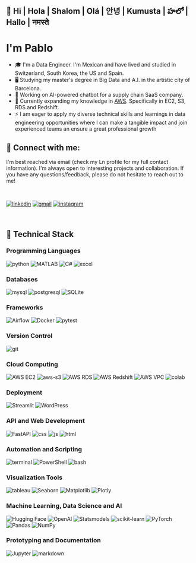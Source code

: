 ## 👋  Hi | Hola | Shalom | Olá | 안녕 | Kumusta | హలో  | Hallo | नमस्ते 

# I'm Pablo

- 🎓 I'm a Data Engineer. I'm Mexican and have lived and studied in Switzerland, South Korea, the US and Spain.
- 🖥️ Studying my master's degree in Big Data and A.I. in the artistic city of Barcelona.
- 🔭 Working on AI-powered chatbot for a supply chain SaaS company.
- 🌱 Currently expanding my knowledge in [AWS](https://aws.amazon.com/architecture/security-identity-compliance/?achp_navtc13&cards-all.sort-by=item.additionalFields.sortDate&cards-all.sort-order=desc&awsf.content-type=*all&awsf.methodology=*all). Specifically in EC2, S3, RDS and Redshift.
- ⚡ I am eager to apply my diverse technical skills and learnings in data engineering opportunities where I can make a tangible impact and join experienced teams an ensure a great professional growth

## 🤝 Connect with me:

I'm best reached via email (check my Ln profile for my full contact information). I'm always open to interesting projects and collaboration. If you have any questions/feedback, please do not hesitate to reach out to me!

<br/>

[![linkedin](https://skillicons.dev/icons?i=linkedin)](https://www.linkedin.com/in/myln-pablo/)
[![gmail](https://skillicons.dev/icons?i=gmail)](pablo.devdt@gmail.com)
[![instagram](https://skillicons.dev/icons?i=instagram)](https://www.instagram.com/pablovicruiz/?hl=en)

<br/>

## 💼 Technical Stack
### Programming Languages
![python](https://img.shields.io/badge/Python-3776AB?style=for-the-badge&logo=python&logoColor=white)
![MATLAB](https://img.shields.io/badge/MATLAB-0076A8?style=for-the-badge&logo=mathworks&logoColor=white)
![C#](https://img.shields.io/badge/C%23-239120?style=for-the-badge&logo=c-sharp&logoColor=white)
![excel](https://img.shields.io/badge/Microsoft_Excel-217346?style=for-the-badge&logo=microsoft-excel&logoColor=white)

### Databases
![mysql](https://img.shields.io/badge/MySQL-00000F?style=for-the-badge&logo=mysql&logoColor=white)
![postgresql](https://img.shields.io/badge/PostgreSQL-316192?style=for-the-badge&logo=postgresql&logoColor=white)
![SQLite](https://img.shields.io/badge/SQLite-003B57?style=for-the-badge&logo=sqlite&logoColor=white)

### Frameworks
![Airflow](https://img.shields.io/badge/Airflow-017CEE?style=for-the-badge&logo=apache-airflow&logoColor=white)
![Docker](https://img.shields.io/badge/Docker-2496ED?style=for-the-badge&logo=docker&logoColor=white)
![pytest](https://img.shields.io/badge/pytest-0A9EDC?style=for-the-badge&logo=pytest&logoColor=white)

### Version Control
![git](https://img.shields.io/badge/GIT-E44C30?style=for-the-badge&logo=git&logoColor=white)

### Cloud Computing
![AWS EC2](https://img.shields.io/badge/AWS_EC2-232F3E?style=for-the-badge&logo=amazon-aws&logoColor=white)
![aws-s3](https://img.shields.io/badge/aws%20s3-569A31?style=for-the-badge&logo=amazon%20s3&logoColor=white)
![AWS RDS](https://img.shields.io/badge/AWS_RDS-232F3E?style=for-the-badge&logo=amazon-aws&logoColor=white)
![AWS Redshift](https://img.shields.io/badge/AWS_Redshift-232F3E?style=for-the-badge&logo=amazon-aws&logoColor=white)
![AWS VPC](https://img.shields.io/badge/AWS_VPC-232F3E?style=for-the-badge&logo=amazon-aws&logoColor=white)
![colab](https://img.shields.io/badge/Colab-F9AB00?style=for-the-badge&logo=googlecolab&color=525252)

### Deployment
![Streamlit](https://img.shields.io/badge/Streamlit-FF4B4B?style=for-the-badge&logo=streamlit&logoColor=white)
![WordPress](https://img.shields.io/badge/WordPress-21759B?style=for-the-badge&logo=wordpress&logoColor=white)

### API and Web Development
![FastAPI](https://img.shields.io/badge/FastAPI-009688?style=for-the-badge&logo=fastapi&logoColor=white)
![css](	https://img.shields.io/badge/CSS-239120?&style=for-the-badge&logo=css3&logoColor=white)
![js](https://img.shields.io/badge/JavaScript-323330?style=for-the-badge&logo=javascript&logoColor=F7DF1E)
![html](https://img.shields.io/badge/HTML-239120?style=for-the-badge&logo=html5&logoColor=white)

### Automation and Scripting
![terminal](https://img.shields.io/badge/windows%20terminal-4D4D4D?style=for-the-badge&logo=windows%20terminal&logoColor=white)
![PowerShell](https://img.shields.io/badge/PowerShell-5391FE?style=for-the-badge&logo=powershell&logoColor=white)
![bash](https://img.shields.io/badge/bash-4EAA25?style=for-the-badge&logo=gnu%20bash&logoColor=white)

### Visualization Tools
![tableau](https://img.shields.io/badge/Tableau-E97627?style=for-the-badge&logo=Tableau&logoColor=white)
![Seaborn](https://img.shields.io/badge/Seaborn-4EAEF2?style=for-the-badge&logo=seaborn&logoColor=white)
![Matplotlib](https://img.shields.io/badge/Matplotlib-3776AB?style=for-the-badge&logo=matplotlib&logoColor=white)
![Plotly](https://img.shields.io/badge/Plotly-239120?style=for-the-badge&logo=plotly&logoColor=white)

### Machine Learning, Data Science and AI
![Hugging Face](https://img.shields.io/badge/Hugging_Face-FFD000?style=for-the-badge&logo=huggingface&logoColor=white)
![OpenAI](https://img.shields.io/badge/OpenAI-00FFD1?style=for-the-badge&logo=openai&logoColor=white)
![Statsmodels](https://img.shields.io/badge/Statsmodels-007ACC?style=for-the-badge&logo=statsmodels&logoColor=white)
![scikit-learn](https://img.shields.io/badge/scikit--learn-F7931E?style=for-the-badge&logo=scikit-learn&logoColor=white)
![PyTorch](https://img.shields.io/badge/PyTorch-EE4C2C?style=for-the-badge&logo=pytorch&logoColor=white)
![Pandas](https://img.shields.io/badge/Pandas-150458?style=for-the-badge&logo=pandas&logoColor=white)
![NumPy](https://img.shields.io/badge/NumPy-013243?style=for-the-badge&logo=numpy&logoColor=white)

### Prototyping and Documentation
![Jupyter](https://img.shields.io/badge/Jupyter-F37626?style=for-the-badge&logo=Jupyter&logoColor=white)
![markdown](https://img.shields.io/badge/Markdown-000000?style=for-the-badge&logo=markdown&logoColor=white)
